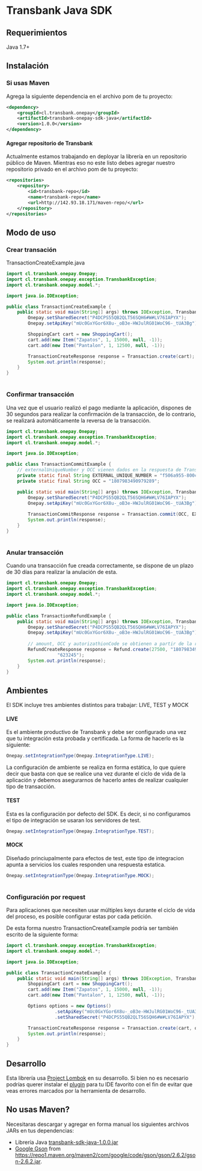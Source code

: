 # Transbank Java SDK

## Requerimientos

Java 1.7+

## Instalación

### Si usas Maven

Agrega la siguiente dependencia en el archivo pom de tu proyecto:

```xml
<dependency>
    <groupId>cl.transbank.onepay</groupId>
    <artifactId>transbank-onepay-sdk-java</artifactId>
    <version>1.0.0</version>
</dependency>
```

#### Agregar repositorio de Transbank 

Actualmente estamos trabajando en deployar la librería en un repositorio 
público de Maven. Mientras eso no este listo debes agregar nuestro
repositorio privado en el archivo pom de tu proyecto:

```xml
<repositories>
    <repository>
        <id>transbank-repo</id>
        <name>transbank-repo</name>
        <url>http://142.93.18.171/maven-repo/</url>
    </repository>
</repositories>
```

## Modo de uso

### Crear transación

TransactionCreateExample.java

```java
import cl.transbank.onepay.Onepay;
import cl.transbank.onepay.exception.TransbankException;
import cl.transbank.onepay.model.*;

import java.io.IOException;

public class TransactionCreateExample {
    public static void main(String[] args) throws IOException, TransbankException {
        Onepay.setSharedSecret("P4DCPS55QB2QLT56SQH6#W#LV76IAPYX");
        Onepay.setApiKey("mUc0GxYGor6X8u-_oB3e-HWJulRG01WoC96-_tUA3Bg");

        ShoppingCart cart = new ShoppingCart();
        cart.add(new Item("Zapatos", 1, 15000, null, -1));
        cart.add(new Item("Pantalon", 1, 12500, null, -1));

        TransactionCreateResponse response = Transaction.create(cart);
        System.out.println(response);
    }
}
```
#
### Confirmar transacción

Una vez que el usuario realizó el pago mediante la aplicación, dispones de 30 segundos para realizar la 
confirmación de la transacción, de lo contrario, se realizará automáticamente la reversa de la transacción.

```java
import cl.transbank.onepay.Onepay;
import cl.transbank.onepay.exception.TransbankException;
import cl.transbank.onepay.model.*;

import java.io.IOException;

public class TransactionCommitExample {
    // externalUniqueNumber y OCC vienen dados en la respuesta de Transaction.create
    private static final String EXTERNAL_UNIQUE_NUMBER = "f506a955-800c-4185-8818-4ef9fca97aae";
    private static final String OCC = "1807983490979289";

    public static void main(String[] args) throws IOException, TransbankException {
        Onepay.setSharedSecret("P4DCPS55QB2QLT56SQH6#W#LV76IAPYX");
        Onepay.setApiKey("mUc0GxYGor6X8u-_oB3e-HWJulRG01WoC96-_tUA3Bg");
        
        TransactionCommitResponse response = Transaction.commit(OCC, EXTERNAL_UNIQUE_NUMBER);
        System.out.println(response);
    }
}
```
#
### Anular transacción

Cuando una transacción fue creada correctamente, se dispone de un plazo de 30 días para realizar la 
anulación de esta.

```java
import cl.transbank.onepay.Onepay;
import cl.transbank.onepay.exception.TransbankException;
import cl.transbank.onepay.model.*;

import java.io.IOException;

public class TransactionRefundExample {
    public static void main(String[] args) throws IOException, TransbankException {
        Onepay.setSharedSecret("P4DCPS55QB2QLT56SQH6#W#LV76IAPYX");
        Onepay.setApiKey("mUc0GxYGor6X8u-_oB3e-HWJulRG01WoC96-_tUA3Bg");
        
        // amount, OCC y autorizathionCode se obtienen a partir de la respuesta de Transaction.commit
        RefundCreateResponse response = Refund.create(27500, "1807983490979289", "f506a955-800c-4185-8818-4ef9fca97aae",
                   "623245");
        System.out.println(response);
    }
}
```

## Ambientes

El SDK incluye tres ambientes distintos para trabajar: LIVE, TEST y MOCK

#### LIVE

Es el ambiente productivo de Transbank y debe ser configurado una vez que tu integración
esta probada y certificada. La forma de hacerlo es la siguiente:

```java
Onepay.setIntegrationType(Onepay.IntegrationType.LIVE);
```

La configuración de ambiente se realiza en forma estática, lo que quiere decir que basta 
con que se realice una vez durante el ciclo de vida de la aplicación y debemos asegurarnos
de hacerlo antes de realizar cualquier tipo de transacción.

#### TEST

Esta es la configuración por defecto del SDK. Es decir, si no configuramos el tipo de
integración se usaran los servidores de test.

```java
Onepay.setIntegrationType(Onepay.IntegrationType.TEST);
```

#### MOCK

Diseñado princiupalmente para efectos de test, este tipo de integracion apunta a servicios
los cuales responden una respuesta estatica.

```java
Onepay.setIntegrationType(Onepay.IntegrationType.MOCK);
```
#
### Configuración por request

Para aplicaciones que necesiten usar múltiples keys durante el ciclo de vida del proceso,
es posible configurar estas por cada petición.

De esta forma nuestro TransactionCreateExample podría ser también escrito de la siguiente 
forma:

```java
import cl.transbank.onepay.exception.TransbankException;
import cl.transbank.onepay.model.*;

import java.io.IOException;

public class TransactionCreateExample {
    public static void main(String[] args) throws IOException, TransbankException {
        ShoppingCart cart = new ShoppingCart();
        cart.add(new Item("Zapatos", 1, 15000, null, -1));
        cart.add(new Item("Pantalon", 1, 12500, null, -1));

        Options options = new Options()
                  .setApiKey("mUc0GxYGor6X8u-_oB3e-HWJulRG01WoC96-_tUA3Bg")
                  .setSharedSecret("P4DCPS55QB2QLT56SQH6#W#LV76IAPYX");

        TransactionCreateResponse response = Transaction.create(cart, options);
        System.out.println(response);
    }
}
```
## Desarrollo

Esta librería usa [Project Lombok][lombok] en su desarrollo. Si bien no es necesario podrías querer instalar el [plugin][lombok-plugins]
para tu IDE favorito con el fin de evitar que veas errores marcados por la herramienta de desarrollo.

## No usas Maven?

Necesitaras descargar y agregar en forma manual los siguientes archivos JARs en tus dependencias:

* Librería Java [transbank-sdk-java-1.0.0.jar][jar_location]
* [Google Gson](https://github.com/google/gson) from <https://repo1.maven.org/maven2/com/google/code/gson/gson/2.6.2/gson-2.6.2.jar>.

[jar_location]: http://142.93.18.171/maven-repo/cl/transbank/transbank-sdk-java/1.0.0/transbank-sdk-java-1.0.0.jar
[lombok]: https://projectlombok.org
[lombok-plugins]: https://projectlombok.org/setup/overview

<!--
# vim: set tw=79:
-->
